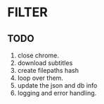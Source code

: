 # FILTER

## TODO

1. close chrome.
2. download subtitles
3. create filepaths hash
4. loop over them.
5. update the json and db info
6. logging and error handling.
    
